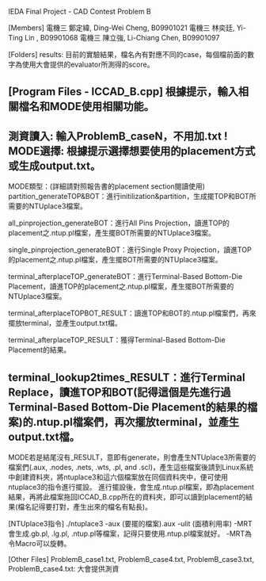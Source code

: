 IEDA Final Project - CAD Contest Problem B

[Members]
電機三 鄭定緯, Ding-Wei Cheng, B09901021
電機三 林奕廷, Yi-Ting Lin   , B09901068
電機三 陳立強, Li-Chiang Chen, B09901097

[Folders]
results: 目前的實驗結果，檔名內有對應不同的case，每個檔前面的數字為使用大會提供的evaluator所測得的score。 

[Program Files - ICCAD_B.cpp]
根據提示，輸入相關檔名和MODE使用相關功能。
----------------------------------------------------------------------------
測資讀入: 輸入ProblemB_caseN，不用加.txt !
MODE選擇: 根據提示選擇想要使用的placement方式或生成output.txt。
----------------------------------------------------------------------------
MODE類型：(詳細請對照報告書的placement section閱讀使用)
partition_generateTOP&BOT：進行initilization&partition，生成擺TOP和BOT所需要的NTUplace3檔案。

all_pinprojection_generateBOT：進行All Pins Projection，讀進TOP的placement之.ntup.pl檔案，產生擺BOT所需要的NTUplace3檔案。

single_pinprojection_generateBOT：進行Single Proxy Projection，讀進TOP的placement之.ntup.pl檔案，產生擺BOT所需要的NTUplace3檔案。

terminal_afterplaceTOP_generateBOT：進行Terminal-Based Bottom-Die Placement，讀進TOP的placement之.ntup.pl檔案，產生擺BOT所需要的NTUplace3檔案。

terminal_afterplaceTOPBOT_RESULT：讀進TOP和BOT的.ntup.pl檔案們，再來擺放terminal，並產生output.txt檔。

terminal_afterplaceTOP_RESULT：獲得Terminal-Based Bottom-Die Placement的結果。

terminal_lookup2times_RESULT：進行Terminal Replace，讀進TOP和BOT(記得這個是先進行過Terminal-Based Bottom-Die Placement的結果的檔案)的.ntup.pl檔案們，再次擺放terminal，並產生output.txt檔。
----------------------------------------------------------------------------
MODE若是結尾沒有_RESULT，意即有generate，則會產生NTUplace3所需要的檔案們(.aux, .nodes, .nets, .wts, .pl, and .scl)，產生這些檔案後請到Linux系統中創建資料夾，將ntuplace3和這六個檔案放在同個資料夾中，便可使用ntuplace3的指令進行擺設。
進行擺設後，會生成.ntup.pl檔案，即為placement結果，再將此檔案拖回ICCAD_B.cpp所在的資料夾，即可以讀到placement的結果(檔名記得要打對，產生出來的檔名有點長)。

[NTUplace3指令]
./ntuplace3 -aux (要擺的檔案).aux -ulit (面積利用率) -MRT
會生成.gb.pl, .lg.pl, .ntup.pl等檔案，記得只要使用.ntup.pl檔案就好。
-MRT為令Macro可以旋轉。

[Other Files]
ProblemB_case1.txt, ProblemB_case4.txt, ProblemB_case3.txt, ProblemB_case4.txt: 大會提供測資
